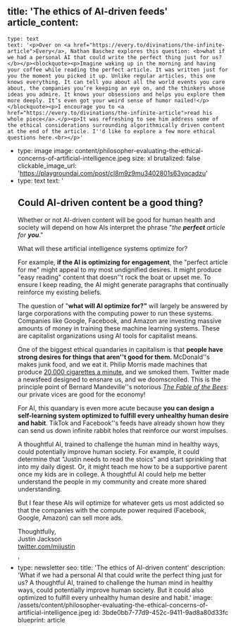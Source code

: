 title: 'The ethics of AI-driven feeds'
article_content:
  -
    type: text
    text: '<p>Over on <a href="https://every.to/divinations/the-infinite-article">Every</a>, Nathan Baschez explores this question: <b>what if we had a personal AI that could write the perfect thing just for us?</b></p><blockquote><p>Imagine waking up in the morning and having your coffee while reading the perfect article. It was written just for you the moment you picked it up. Unlike regular articles, this one knows everything. It can tell you about all the world events you care about, the companies you’re keeping an eye on, and the thinkers whose ideas you admire. It knows your obsessions and helps you explore them more deeply. It’s even got your weird sense of humor nailed!</p></blockquote><p>I encourage you to <a href="https://every.to/divinations/the-infinite-article">read his whole piece</a>.</p><p>It was refreshing to see him address some of the ethical considerations surrounding algorithmically driven content at the end of the article. I''d like to explore a few more ethical questions here.<br></p>'
  -
    type: image
    image: content/philosopher-evaluating-the-ethical-concerns-of-artificial-intelligence.jpeg
    size: xl
    brutalized: false
    clickable_image_url: 'https://playgroundai.com/post/cl8m9z9mu3402801s63yqcadzu'
  -
    type: text
    text: '<h2>Could AI-driven content be a good thing?</h2><p>Whether or not AI-driven content will be good for human health and society will depend on how AIs interpret the phrase "<i>the <b>perfect</b> article for <b>you</b></i>."</p><p>What will these artificial intelligence systems optimize for?</p><p>For example, <b>if the AI is optimizing for engagement</b>, the "perfect article for me" might appeal to my most undignified desires. It might produce "easy reading" content that doesn''t rock the boat or upset me. To ensure I keep reading, the AI might generate paragraphs that continually reinforce my existing beliefs.</p><p>The question of "<b>what will AI optimize for?"</b>&nbsp;will largely be answered by large corporations with the computing power to run these systems. Companies like Google, Facebook, and Amazon are investing massive amounts of money in training these machine learning systems. These are capitalist organizations using AI tools for capitalist means.</p><p>One of the biggest ethical quandaries in capitalism is that <b>people have strong desires for things that aren''t good for them. </b>McDonald''s makes junk food, and we eat it. Philip Morris made machines that produce <a href="https://www.pmi.com/investor-relations/overview/how-cigarettes-are-made">20,000 cigarettes a minute</a>, and we smoked them. Twitter made a newsfeed designed to ensnare us, and we doomscrolled. This is the principle point of Bernard Mandeville''s notorious&nbsp;<i><a href="https://iep.utm.edu/mandevil/">The Fable of the Bees</a></i>: our private vices are good for the economy!</p><p>For AI, this quandary is even more acute because <b>you can design a self-learning system optimized to fulfill every unhealthy human desire and habit</b>. TikTok and Facebook''s feeds have already shown how they can send us down infinite rabbit holes that reinforce our worst impulses.</p><p>A thoughtful AI, trained to challenge the human mind in healthy ways, could potentially improve human society. For example, it could determine that "Justin needs to read the stoics" and start sprinkling that into my daily digest. Or, it might teach me how to be a supportive parent once my kids are in college. A thoughtful AI could help me better understand the people in my community and create more shared understanding.</p><p>But I fear these AIs will optimize for whatever gets us most addicted so that the companies with the compute power required (Facebook, Google, Amazon) can sell more ads.</p><p>Thoughtfully,&nbsp;<br>Justin Jackson<br><a href="https://twitter.com/mijustin">twitter.com/mijustin</a></p>'
  -
    type: newsletter
seo:
  title: 'The ethics of AI-driven content'
  description: 'What if we had a personal AI that could write the perfect thing just for us? A thoughtful AI, trained to challenge the human mind in healthy ways, could potentially improve human society. But it could also optimized to fulfill every unhealthy human desire and habit.'
  image: /assets/content/philosopher-evaluating-the-ethical-concerns-of-artificial-intelligence.jpeg
id: 3bde0bb7-77d9-452c-9411-9ad8a80d33fc
blueprint: article
